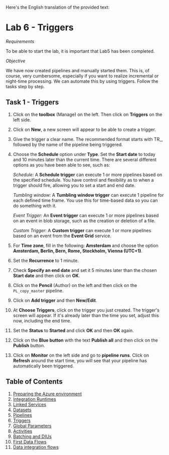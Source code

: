 Here's the English translation of the provided text:

# Lab 6 - Triggers

*Requirements*

To be able to start the lab, it is important that Lab5 has been completed.

*Objective*

We have now created pipelines and manually started them. This is, of course, very cumbersome, especially if you want to realize incremental or night-time processing. We can automate this by using triggers. Follow the tasks step by step.

## Task 1 - Triggers

1. Click on the **toolbox** (Manage) on the left. Then click on **Triggers** on the left side.

2. Click on **New**, a new screen will appear to be able to create a trigger.

3. Give the trigger a clear name. The recommended format starts with TR_, followed by the name of the pipeline being triggered.

4. Choose the **Schedule** option under **Type**. Set the **Start date** to today and 10 minutes later than the current time. There are several different options as you have been able to see, such as:

    *Schedule:* A **Schedule trigger** can execute 1 or more pipelines based on the specified schedule. You have control and flexibility as to when a trigger should fire, allowing you to set a start and end date.

    *Tumbling window:* A **Tumbling window trigger** can execute 1 pipeline for each defined time frame. You use this for time-based data so you can do something with it.

    *Event Trigger:* An **Event trigger** can execute 1 or more pipelines based on an event in blob storage, such as the creation or deletion of a file.

    *Custom Trigger:* A **Custom trigger** can execute 1 or more pipelines based on an event from the **Event Grid** service.

5. For **Time zone**, fill in the following: **Amsterdam** and choose the option **Amsterdam, Berlin, Bern, Rome, Stockholm, Vienna (UTC+1)**.

6. Set the **Recurrence** to 1 minute.

7. Check **Specify an end date** and set it 5 minutes later than the chosen **Start date** and then click on **OK**.

8. Click on the **Pencil** (Author) on the left and then click on the `PL_copy_master` pipeline.

9. Click on **Add trigger** and then **New/Edit**.

10. At **Choose Triggers**, click on the trigger you just created. The trigger's screen will appear. If it's already later than the time you set, adjust this now, including the end time.

11. Set the **Status** to **Started** and click **OK** and then **OK** again.

12. Click on the **Blue button** with the text **Publish all** and then click on the **Publish** button.

13. Click on **Monitor** on the left side and go to **pipeline runs**. Click on **Refresh** around the start time, you will see that your pipeline has automatically been triggered.

## Table of Contents

1. [Preparing the Azure environment](../Lab1/LabInstructions1.md)
2. [Integration Runtimes](../Lab2/LabInstructions2.md)
3. [Linked Services](../Lab3/LabInstructions3.md)
4. [Datasets](../Lab4/LabInstructions4.md)
5. [Pipelines](../Lab5/LabInstructions5.md)
6. [Triggers](../Lab6/LabInstructions6.md)
7. [Global Parameters](../Lab7/LabInstructions7.md)
8. [Activities](../Lab8/LabInstructions8.md)
9. [Batching and DIUs](../Lab9/LabInstructions9.md)
10. [First Data Flows](../Lab10/LabInstructions10.md)
11. [Data integration flows](../Lab11/LabInstructions11.md)